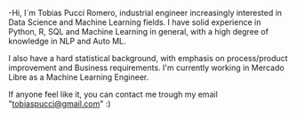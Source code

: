 -Hi, I´m Tobias Pucci Romero, industrial engineer increasingly interested in Data Science and Machine Learning fields. 
I have solid experience in Python, R, SQL and Machine Learning in general, with a high degree of knowledge in NLP and Auto ML. 

I also have a hard statistical background, with emphasis on process/product improvement and Business requirements. I'm currently working in Mercado Libre as a Machine Learning Engineer. 


If anyone feel like it, you can contact me trough my email "tobiaspucci@gmail.com" :)
